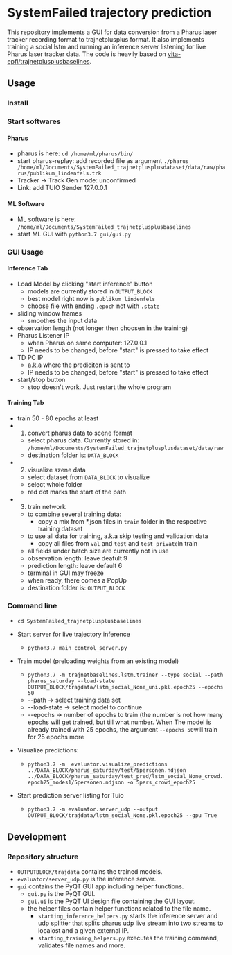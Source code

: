 SystemFailed trajectory prediction
================================================

This repository implements a GUI for data conversion from a Pharus laser tracker recording format to trajnetplusplus format. It also implements training a social lstm and running an inference server listening for live Pharus laser tracker data. The code is heavily based on [vita-epfl/trajnetplusplusbaselines](https://github.com/vita-epfl/trajnetplusplusbaselines).

## Usage

### Install

### Start softwares
#### Pharus
- pharus is here: `cd /home/ml/pharus/bin/`
- start pharus-replay: add recorded file as argument `./pharus /home/ml/Documents/SystemFailed_trajnetplusplusdataset/data/raw/pharus/publikum_lindenfels.trk`
- Tracker -> Track Gen mode: unconfirmed
- Link: add TUIO Sender 127.0.0.1
#### ML Software

- ML software is here: `/home/ml/Documents/SystemFailed_trajnetplusplusbaselines`
- start ML GUI with `python3.7 gui/gui.py`

### GUI Usage
#### Inference Tab
- Load Model by clicking "start inference" button
    - models are currently stored in `OUTPUT_BLOCK`
    - best model right now is `publikum_lindenfels`
    - choose file with ending `.epoch` not with `.state`
 - sliding window frames
    - smoothes the input data
 - observation length (not longer then choosen in the training)
 - Pharus Listener IP 
    - when Pharus on same computer: 127.0.0.1
    - IP needs to be changed, before "start" is pressed to take effect
 - TD PC IP
    - a.k.a where the prediciton is sent to
    - IP needs to be changed, before "start" is pressed to take effect
 - start/stop button
    - stop doesn't work. Just restart the whole program
#### Training Tab
- train 50 - 80 epochs at least
- 1. convert pharus data to scene format
    - select pharus data. Currently stored in: ``/home/ml/Documents/SystemFailed_trajnetplusplusdataset/data/raw``
    - destination folder is: ``DATA_BLOCK``
- 2. visualize szene data
    - select dataset from ``DATA_BLOCK`` to visualize
    - select whole folder
    - red dot marks the start of the path
- 3. train network
    - to combine several training data:
        - copy a mix from *.json files in ``train`` folder in the respective training dataset
    - to use all data for training, a.k.a skip testing and validation data
        - copy all files from ``val`` and ``test`` and ``test_private``in train
    - all fields under batch size are currently not in use
    - observation length: leave deafult 9
    - prediction length: leave default 6
    - terminal in GUI may freeze
    - when ready, there comes a PopUp
    - destination folder is: ``OUTPUT_BLOCK``



### Command line

- ``cd SystemFailed_trajnetplusplusbaselines``

- Start server for live trajectory inference
    - ``python3.7 main_control_server.py``
    
- Train model (preloading weights from an existing model)
    - ``python3.7 -m trajnetbaselines.lstm.trainer --type social --path pharus_saturday --load-state OUTPUT_BLOCK/trajdata/lstm_social_None_uni.pkl.epoch25 --epochs 50``
    - --path -> select training data set
    - --load-state -> select model to continue
    - --epochs -> number of epochs to train (the number is not how many epochs will get trained, but till what number. When The model is already trained with 25 epochs, the argument ``--epochs 50``will train for 25 epochs more

- Visualize predictions:
   - ``python3.7 -m  evaluator.visualize_predictions ../DATA_BLOCK/pharus_saturday/test/5personen.ndjson ../DATA_BLOCK/pharus_saturday/test_pred/lstm_social_None_crowd.epoch25_modes1/5personen.ndjson -o 5pers_crowd_epoch25``

- Start prediction server listing for Tuio
   - ``python3.7 -m evaluator.server_udp --output OUTPUT_BLOCK/trajdata/lstm_social_None.pkl.epoch25 --gpu True``

## Development

### Repository structure

 - `OUTPUTBLOCK/trajdata` contains the trained models.
 - `evaluator/server_udp.py` is the inference server.
 - `gui` contains the PyQT GUI app including helper functions.
   - `gui.py` is the PyQT GUI.
   - `gui.ui` is the PyQT UI design file containing the GUI layout.
   - the helper files contain helper functions related to the file name.
     - `starting_inference_helpers.py` starts the inference server and udp splitter that splits pharus udp live stream into two streams to localost and a given external IP.
     - `starting_training_helpers.py` executes the training command, validates file names and more.

